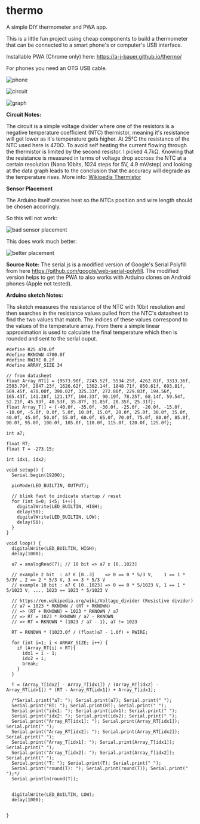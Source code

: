# thermo
A simple DIY thermometer and PWA app.

This is a little fun project using cheap components to build a thermometer that can be connected to a smart phone's or computer's USB interface.

Installable PWA (Chrome only) here: https://a-j-bauer.github.io/thermo/

For phones you need an OTG USB cable.

![phone](https://github.com/A-J-Bauer/thermo/blob/main/readme_img/phone.png)

![circuit](https://github.com/A-J-Bauer/thermo/blob/main/readme_img/circuit.png)

![graph](https://github.com/A-J-Bauer/thermo/blob/main/readme_img/graph.png)

**Circuit Notes:**

The circuit is a simple voltage divider where one of the resistors is a negative temperature coefficient (NTC) thermistor, meaning it's resistance will get lower as it's temperature gets higher. At 25°C the resistance of the NTC used here is 470Ω. To avoid self heating the current flowing through the thermistor is limited by the second resistor. I picked 4.7kΩ. Knowing that the resistance is measured in terms of voltage drop accross the NTC at a certain resolution (Nano 10bits, 1024 steps for 5V, 4.9 mV/step) and looking at the data graph leads to the conclusion that the accuracy will degrade as the temperature rises.
More info: [Wikipedia Thermistor](https://en.wikipedia.org/wiki/Thermistor)

**Sensor Placement**

The Arduino itself creates heat so the NTCs position and wire length should be chosen accoringly.

So this will not work:

![bad sensor placement](https://github.com/A-J-Bauer/thermo/blob/main/readme_img/badsensorplacement.png)

This does work much better:

![better placement](https://github.com/A-J-Bauer/thermo/blob/main/readme_img/betterplacement.png)


**Source Note:**
The serial.js is a modified version of Google's Serial Polyfill from here https://github.com/google/web-serial-polyfill.
The modified version helps to get the PWA to also works with Arduino clones on Android phones (Apple not tested).

**Arduino sketch Notes:**

Ths sketch measures the resistance of the NTC with 10bit resolution and then searches in the resistance values pulled from the NTC's datasheet to find the two values that match.
The indices of these values correspond to the values of the temperature array. From there a simple linear approximation is used to calculate the final temperature which then is rounded and sent to the serial ouput.

```
#define R25 470.0f
#define RKNOWN 4700.0f
#define RWIRE 0.2f
#define ARRAY_SIZE 34

// from datasheet
float Array_RT[] = {9573.90f, 7245.52f, 5534.25f, 4262.81f, 3313.36f, 2593.79f, 2047.23f, 1626.62f, 1302.14f, 1048.71f, 850.61f, 693.81f, 569.45f, 470.00f, 390.02f, 325.33f, 272.80f, 229.83f, 194.56f, 165.43f, 141.28f, 121.17f, 104.33f, 90.19f, 78.25f, 68.14f, 59.54f, 52.21f, 45.93f, 40.53f, 35.87f, 31.85f, 28.35f, 25.31f};
float Array_T[] = {-40.0f, -35.0f, -30.0f, -25.0f, -20.0f, -15.0f, -10.0f, -5.0f, 0.0f, 5.0f, 10.0f, 15.0f, 20.0f, 25.0f, 30.0f, 35.0f, 40.0f, 45.0f, 50.0f, 55.0f, 60.0f, 65.0f, 70.0f, 75.0f, 80.0f, 85.0f, 90.0f, 95.0f, 100.0f, 105.0f, 110.0f, 115.0f, 120.0f, 125.0f};

int a7;

float RT;
float T = -273.15;

int idx1, idx2;

void setup() {
  Serial.begin(19200);
  
  pinMode(LED_BUILTIN, OUTPUT);
  
  // blink fast to indicate startup / reset
  for (int i=0; i<5; i++){
    digitalWrite(LED_BUILTIN, HIGH);
    delay(50);
    digitalWrite(LED_BUILTIN, LOW);
    delay(50);
  }  
}

void loop() {
  digitalWrite(LED_BUILTIN, HIGH);
  delay(1000);

  a7 = analogRead(7); // 10 bit => a7 ε [0..1023]

  // example 2 bit  : a7 € [0..3]    => 0 == 0 * 5/3 V,    1 == 1 * 5/3V , 2 == 2 * 5/3 V, 3 == 3 * 5/3 V
  // example 10 bit : a7 € [0..1023] => 0 == 0 * 5/1023 V, 1 == 1 * 5/1023 V, ..., 1023 == 1023 * 5/1023 V
  
  // https://en.wikipedia.org/wiki/Voltage_divider (Resistive divider)
  // a7 = 1023 * RKNOWN / (RT + RKNOWN)
  // => (RT + RKNOWN) = 1023 * RKNOWN / a7
  // => RT = 1023 * RKNOWN / a7 - RKNOWN
  // => RT = RKNOWN * (1023 / a7 - 1), a7 != 1023
  
  RT = RKNOWN * (1023.0f / (float)a7 - 1.0f) + RWIRE;
    
  for (int i=1; i < ARRAY_SIZE; i++) {
    if (Array_RT[i] < RT){
      idx1 = i - 1;
      idx2 = i;  
      break;          
    }
  }
    
  T = (Array_T[idx2] - Array_T[idx1]) / (Array_RT[idx2] - Array_RT[idx1]) * (RT - Array_RT[idx1]) + Array_T[idx1];    

  /*Serial.print("a7: "); Serial.print(a7); Serial.print(" ");
  Serial.print("RT: "); Serial.print(RT); Serial.print(" ");
  Serial.print("idx1: "); Serial.print(idx1); Serial.print(" ");
  Serial.print("idx2: "); Serial.print(idx2); Serial.print(" ");
  Serial.print("Array_RT[idx1]: "); Serial.print(Array_RT[idx1]); Serial.print(" ");
  Serial.print("Array_RT[idx2]: "); Serial.print(Array_RT[idx2]); Serial.print(" ");
  Serial.print("Array_T[idx1]: "); Serial.print(Array_T[idx1]); Serial.print(" ");
  Serial.print("Array_T[idx2]: "); Serial.print(Array_T[idx2]); Serial.print(" ");
  Serial.print("T: "); Serial.print(T); Serial.print(" ");
  Serial.print("round(T): "); Serial.print(round(T)); Serial.print(" ");*/
  Serial.println(round(T));
  
    
  digitalWrite(LED_BUILTIN, LOW);
  delay(1000);
   
  
}
```
